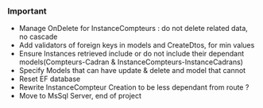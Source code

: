 ﻿### Important
- Manage OnDelete for InstanceCompteurs : do not delete related data, no cascade
- Add validators of foreign keys in models and CreateDtos, for min values
- Ensure Instances retrieved include or do not include their dependant models(Compteurs-Cadran & InstanceCompteurs-InstanceCadrans)
- Specify Models that can have update & delete and model that cannot
- Reset EF database
- Rewrite InstanceCompteur Creation to be less dependant from route ?
- Move to MsSql Server, end of project